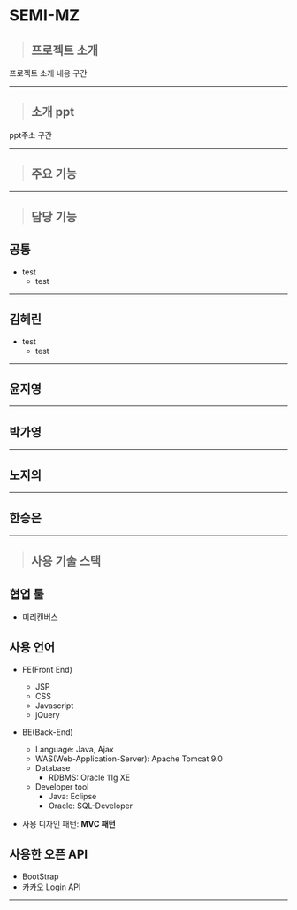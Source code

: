 # SEMI-MZ

> ## 프로젝트 소개

프로젝트 소개 내용 구간

---

> ## 소개 ppt

ppt주소 구간

---

> ## 주요 기능

---

> ## 담당 기능

## 공통

- test
  - test

---

## 김혜린

- test
  - test

---

## 윤지영

---

## 박가영

---

## 노지의

---

## 한승은

---

> ## 사용 기술 스택

## 협업 툴

- 미리캔버스

## 사용 언어

- FE(Front End)

  - JSP
  - CSS
  - Javascript
  - jQuery

- BE(Back-End)

  - Language: Java, Ajax
  - WAS(Web-Application-Server): Apache Tomcat 9.0
  - Database
    - RDBMS: Oracle 11g XE
  - Developer tool
    - Java: Eclipse
    - Oracle: SQL-Developer

- 사용 디자인 패턴: **MVC 패턴**

## 사용한 오픈 API

- BootStrap
- 카카오 Login API

---
